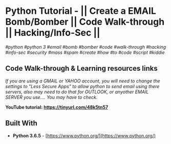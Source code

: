 # Python Tutorial - || Create a EMAIL Bomb/Bomber || Code Walk-through || Hacking/Info-Sec ||

*#python* *#python 3* *#email* *#bomb* *#bomber* *#code* *#walk-through* *#hacking* *#info-sec* *#security* *#mass* *#spam* *#create*
*#how* *#to* *#code* *#script* *#kiddie*




## Code Walk-through & Learning resources links
*If you are using a GMAIL or YAHOO account, you will need to change the settings to "Less Secure Apps" to allow python to send email using there servers, also may need to do that for OUTLOOK, or anyother EMAIL SERVER you use.... You may have to check.*

**YouTube tutorial: https://tinyurl.com/48k5tn57**




## Built With

* **Python 3.6.5** - [https://www.python.org/](https://www.python.org/)
